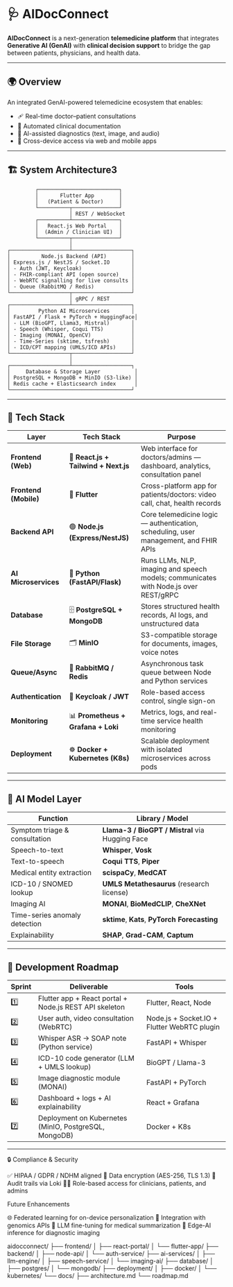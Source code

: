 # 🩺 AIDocConnect

**AIDocConnect** is a next-generation **telemedicine platform** that integrates **Generative AI (GenAI)** with **clinical decision support** to bridge the gap between patients, physicians, and health data.

---

## 🌍 Overview

An integrated GenAI-powered telemedicine ecosystem that enables:

- 🩹 Real-time doctor–patient consultations  
- 🧾 Automated clinical documentation  
- 🧠 AI-assisted diagnostics (text, image, and audio)  
- 📱 Cross-device access via web and mobile apps  

---

## 🏗️ System Architecture3

             ┌──────────────────────────┐
             │       Flutter App        │
             │   (Patient & Doctor)     │
             └──────────┬───────────────┘
                        │ REST / WebSocket
             ┌──────────┴───────────────┐
             │   React.js Web Portal    │
             │  (Admin / Clinician UI)  │
             └──────────┬───────────────┘
                        │
    ┌───────────────────┴───────────────────┐
    │          Node.js Backend (API)        │
    │ Express.js / NestJS / Socket.IO       │
    │ - Auth (JWT, Keycloak)                │
    │ - FHIR-compliant API (open source)    │
    │ - WebRTC signalling for live consults │
    │ - Queue (RabbitMQ / Redis)            │
    └───────────────────┬───────────────────┘
                        │ gRPC / REST
    ┌───────────────────┴───────────────────┐
    │         Python AI Microservices       │
    │ FastAPI / Flask + PyTorch + HuggingFace│
    │ - LLM (BioGPT, Llama3, Mistral)       │
    │ - Speech (Whisper, Coqui TTS)         │
    │ - Imaging (MONAI, OpenCV)             │
    │ - Time-Series (sktime, tsfresh)       │
    │ - ICD/CPT mapping (UMLS/ICD APIs)     │
    └───────────────────┬───────────────────┘
                        │
    ┌───────────────────┴───────────────────┐
    │     Database & Storage Layer           │
    │ PostgreSQL + MongoDB + MinIO (S3-like) │
    │ Redis cache + Elasticsearch index      │
    └───────────────────────────────────────┘


---

## 🧩 Tech Stack

| Layer | Tech Stack | Purpose |
|-------|-------------|----------|
| **Frontend (Web)** | 🧭 **React.js + Tailwind + Next.js** | Web interface for doctors/admins — dashboard, analytics, consultation panel |
| **Frontend (Mobile)** | 📱 **Flutter** | Cross-platform app for patients/doctors: video call, chat, health records |
| **Backend API** | 🟢 **Node.js (Express/NestJS)** | Core telemedicine logic — authentication, scheduling, user management, and FHIR APIs |
| **AI Microservices** | 🧠 **Python (FastAPI/Flask)** | Runs LLMs, NLP, imaging and speech models; communicates with Node.js over REST/gRPC |
| **Database** | 🗄️ **PostgreSQL + MongoDB** | Stores structured health records, AI logs, and unstructured data |
| **File Storage** | 🗂️ **MinIO** | S3-compatible storage for documents, images, voice notes |
| **Queue/Async** | 🔁 **RabbitMQ / Redis** | Asynchronous task queue between Node and Python services |
| **Authentication** | 🔐 **Keycloak / JWT** | Role-based access control, single sign-on |
| **Monitoring** | 📊 **Prometheus + Grafana + Loki** | Metrics, logs, and real-time service health monitoring |
| **Deployment** | ☸️ **Docker + Kubernetes (K8s)** | Scalable deployment with isolated microservices across pods |

---

## 🧠 AI Model Layer

| Function | Library / Model |
|-----------|----------------|
| Symptom triage & consultation | **Llama-3 / BioGPT / Mistral** via Hugging Face |
| Speech-to-text | **Whisper**, **Vosk** |
| Text-to-speech | **Coqui TTS**, **Piper** |
| Medical entity extraction | **scispaCy**, **MedCAT** |
| ICD-10 / SNOMED lookup | **UMLS Metathesaurus** (research license) |
| Imaging AI | **MONAI**, **BioMedCLIP**, **CheXNet** |
| Time-series anomaly detection | **sktime**, **Kats**, **PyTorch Forecasting** |
| Explainability | **SHAP**, **Grad-CAM**, **Captum** |

---

## 🚀 Development Roadmap

| Sprint | Deliverable | Tools |
|---------|--------------|-------|
| 1️⃣ | Flutter app + React portal + Node.js REST API skeleton | Flutter, React, Node |
| 2️⃣ | User auth, video consultation (WebRTC) | Node.js + Socket.IO + Flutter WebRTC plugin |
| 3️⃣ | Whisper ASR → SOAP note (Python service) | FastAPI + Whisper |
| 4️⃣ | ICD-10 code generator (LLM + UMLS lookup) | BioGPT / Llama-3 |
| 5️⃣ | Image diagnostic module (MONAI) | FastAPI + PyTorch |
| 6️⃣ | Dashboard + logs + AI explainability | React + Grafana |
| 7️⃣ | Deployment on Kubernetes (MinIO, PostgreSQL, MongoDB) | Docker + K8s |

------------------------------------------------------------------

🔒 Compliance & Security

✅ HIPAA / GDPR / NDHM aligned
🔐 Data encryption (AES-256, TLS 1.3)
🧾 Audit trails via Loki
🧑‍⚕️ Role-based access for clinicians, patients, and admins

Future Enhancements

🌐 Federated learning for on-device personalization
🧬 Integration with genomics APIs
🤖 LLM fine-tuning for medical summarization
🩻 Edge-AI inference for diagnostic imaging


aidocconnect/
 ├── frontend/
 │   ├── react-portal/
 │   └── flutter-app/
 ├── backend/
 │   ├── node-api/
 │   └── auth-service/
 ├── ai-services/
 │   ├── llm-engine/
 │   ├── speech-service/
 │   └── imaging-ai/
 ├── database/
 │   ├── postgres/
 │   └── mongodb/
 ├── deployment/
 │   ├── docker/
 │   └── kubernetes/
 └── docs/
     ├── architecture.md
     └── roadmap.md
